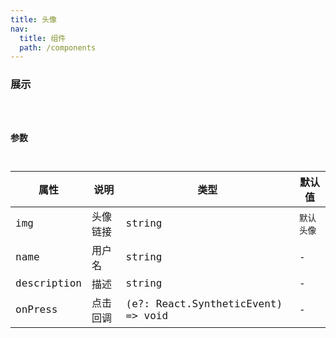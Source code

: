 ```yaml
---
title: 头像
nav:
  title: 组件
  path: /components
---
```


### 展示

<code src="./demo/basic.tsx" />

### 参数

| 属性 | 说明 | 类型 | 默认值 |
| --- | --- | --- | --- |
| img | 头像链接 | string | `默认头像` |
| name | 用户名 | string | - |
| description | 描述 | string | - |
| onPress | 点击回调 | (e?: React.SyntheticEvent) => void | - |

